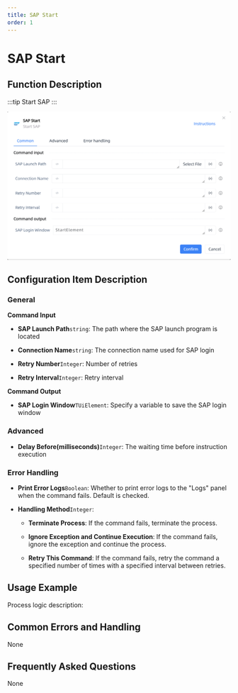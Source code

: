 ```yaml
---
title: SAP Start
order: 1
---
```


# SAP Start

## Function Description

:::tip 
Start SAP
:::

![SAP Start](../../../assets/SAP%20Start_command.png)

## Configuration Item Description

### General

**Command Input**

- **SAP Launch Path**`string`: The path where the SAP launch program is located

- **Connection Name**`string`: The connection name used for SAP login

- **Retry Number**`Integer`: Number of retries

- **Retry Interval**`Integer`: Retry interval


**Command Output**

- **SAP Login Window**`TUiElement`: Specify a variable to save the SAP login window

### Advanced

- **Delay Before(milliseconds)**`Integer`: The waiting time before instruction execution

### Error Handling

- **Print Error Logs**`Boolean`: Whether to print error logs to the "Logs" panel when the command fails. Default is checked. 

- **Handling Method**`Integer`:

    - **Terminate Process**: If the command fails, terminate the process.

    - **Ignore Exception and Continue Execution**: If the command fails, ignore the exception and continue the process.

    - **Retry This Command**: If the command fails, retry the command a specified number of times with a specified interval between retries.

## Usage Example

Process logic description:

## Common Errors and Handling

None

## Frequently Asked Questions

None

